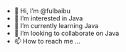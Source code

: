 - 👋 Hi, I’m @fulbaibu
- 👀 I’m interested in Java
- 🌱 I’m currently learning Java
- 💞️ I’m looking to collaborate on Java
- 📫 How to reach me ...

<!---
fulbaibu/fulbaibu is a ✨ special ✨ repository because its `README.md` (this file) appears on your GitHub profile.
You can click the Preview link to take a look at your changes.
--->
